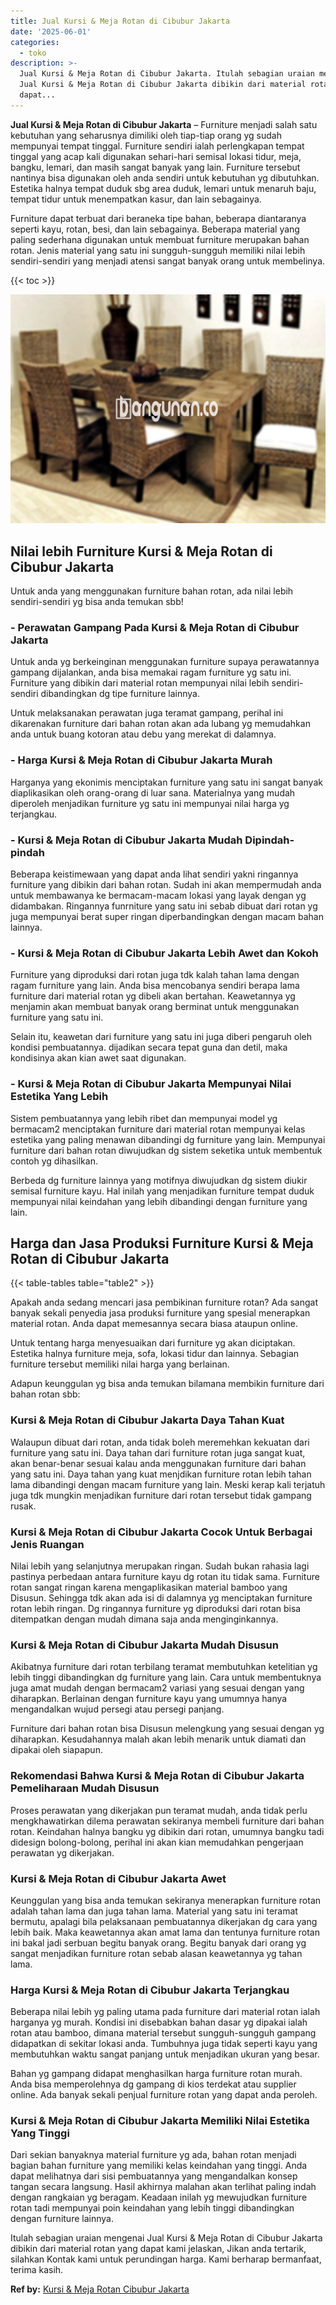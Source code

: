 ```yaml
---
title: Jual Kursi & Meja Rotan di Cibubur Jakarta
date: '2025-06-01'
categories:
  - toko
description: >-
  Jual Kursi & Meja Rotan di Cibubur Jakarta. Itulah sebagian uraian mengenai
  Jual Kursi & Meja Rotan di Cibubur Jakarta dibikin dari material rotan yang
  dapat...
---
```


**Jual Kursi & Meja Rotan di Cibubur Jakarta** – Furniture menjadi salah satu kebutuhan yang seharusnya dimiliki oleh tiap-tiap orang yg sudah mempunyai tempat tinggal. Furniture sendiri ialah perlengkapan tempat tinggal yang acap kali digunakan sehari-hari semisal lokasi tidur, meja, bangku, lemari, dan masih sangat banyak yang lain. Furniture tersebut nantinya bisa digunakan oleh anda sendiri untuk kebutuhan yg dibutuhkan. Estetika halnya tempat duduk sbg area duduk, lemari untuk menaruh baju, tempat tidur untuk menempatkan kasur, dan lain sebagainya.

Furniture dapat terbuat dari beraneka tipe bahan, beberapa diantaranya seperti kayu, rotan, besi, dan lain sebagainya. Beberapa material yang paling sederhana digunakan untuk membuat furniture merupakan bahan rotan. Jenis material yang satu ini sungguh-sungguh memiliki nilai lebih sendiri-sendiri yang menjadi atensi sangat banyak orang untuk membelinya.

{{< toc >}}

![Jual Kursi & Meja Rotan di Cibubur Jakarta](/images/kursi-meja-rotan-murah16.png)

## Nilai lebih Furniture Kursi & Meja Rotan di Cibubur Jakarta

Untuk anda yang menggunakan furniture bahan rotan, ada nilai lebih sendiri-sendiri yg bisa anda temukan sbb!

### \- Perawatan Gampang Pada Kursi & Meja Rotan di Cibubur Jakarta

Untuk anda yg berkeinginan menggunakan furniture supaya perawatannya gampang dijalankan, anda bisa memakai ragam furniture yg satu ini. Furniture yang dibikin dari material rotan mempunyai nilai lebih sendiri-sendiri dibandingkan dg tipe furniture lainnya.

Untuk melaksanakan perawatan juga teramat gampang, perihal ini dikarenakan furniture dari bahan rotan akan ada lubang yg memudahkan anda untuk buang kotoran atau debu yang merekat di dalamnya.

### \- Harga Kursi & Meja Rotan di Cibubur Jakarta Murah

Harganya yang ekonimis menciptakan furniture yang satu ini sangat banyak diaplikasikan oleh orang-orang di luar sana. Materialnya yang mudah diperoleh menjadikan furniture yg satu ini mempunyai nilai harga yg terjangkau.

### \- Kursi & Meja Rotan di Cibubur Jakarta Mudah Dipindah-pindah

Beberapa keistimewaan yang dapat anda lihat sendiri yakni ringannya furniture yang dibikin dari bahan rotan. Sudah ini akan mempermudah anda untuk membawanya ke bermacam-macam lokasi yang layak dengan yg didambakan. Ringannya funrniture yang satu ini sebab dibuat dari rotan yg juga mempunyai berat super ringan diperbandingkan dengan macam bahan lainnya.

### \- Kursi & Meja Rotan di Cibubur Jakarta Lebih Awet dan Kokoh

Furniture yang diproduksi dari rotan juga tdk kalah tahan lama dengan ragam furniture yang lain. Anda bisa mencobanya sendiri berapa lama furniture dari material rotan yg dibeli akan bertahan. Keawetannya yg menjamin akan membuat banyak orang berminat untuk menggunakan furniture yang satu ini.

Selain itu, keawetan dari furniture yang satu ini juga diberi pengaruh oleh kondisi pembuatannya. dijadikan secara tepat guna dan detil, maka kondisinya akan kian awet saat digunakan.

### \- Kursi & Meja Rotan di Cibubur Jakarta Mempunyai Nilai Estetika Yang Lebih

Sistem pembuatannya yang lebih ribet dan mempunyai model yg bermacam2 menciptakan furniture dari material rotan mempunyai kelas estetika yang paling menawan dibandingi dg furniture yang lain. Mempunyai furniture dari bahan rotan diwujudkan dg sistem seketika untuk membentuk contoh yg dihasilkan.

Berbeda dg furniture lainnya yang motifnya diwujudkan dg sistem diukir semisal furniture kayu. Hal inilah yang menjadikan furniture tempat duduk mempunyai nilai keindahan yang lebih dibandingi dengan furniture yang lain.

## Harga dan Jasa Produksi Furniture Kursi & Meja Rotan di Cibubur Jakarta

{{< table-tables table="table2" >}}

Apakah anda sedang mencari jasa pembikinan furniture rotan? Ada sangat banyak sekali penyedia jasa produksi furniture yang spesial menerapkan material rotan. Anda dapat memesannya secara biasa ataupun online.

Untuk tentang harga menyesuaikan dari furniture yg akan diciptakan. Estetika halnya furniture meja, sofa, lokasi tidur dan lainnya. Sebagian furniture tersebut memiliki nilai harga yang berlainan.

Adapun keunggulan yg bisa anda temukan bilamana membikin furniture dari bahan rotan sbb:

### Kursi & Meja Rotan di Cibubur Jakarta Daya Tahan Kuat

Walaupun dibuat dari rotan, anda tidak boleh meremehkan kekuatan dari furniture yang satu ini. Daya tahan dari furniture rotan juga sangat kuat, akan benar-benar sesuai kalau anda menggunakan furniture dari bahan yang satu ini. Daya tahan yang kuat menjdikan furniture rotan lebih tahan lama dibandingi dengan macam furniture yang lain. Meski kerap kali terjatuh juga tdk mungkin menjadikan furniture dari rotan tersebut tidak gampang rusak.

### Kursi & Meja Rotan di Cibubur Jakarta Cocok Untuk Berbagai Jenis Ruangan

Nilai lebih yang selanjutnya merupakan ringan. Sudah bukan rahasia lagi pastinya perbedaan antara furniture kayu dg rotan itu tidak sama. Furniture rotan sangat ringan karena mengaplikasikan material bamboo yang Disusun. Sehingga tdk akan ada isi di dalamnya yg menciptakan furniture rotan lebih ringan. Dg ringannya furniture yg diproduksi dari rotan bisa ditempatkan dengan mudah dimana saja anda menginginkannya.

### Kursi & Meja Rotan di Cibubur Jakarta Mudah Disusun

Akibatnya furniture dari rotan terbilang teramat membutuhkan ketelitian yg lebih tinggi dibandingkan dg furniture yang lain. Cara untuk membentuknya juga amat mudah dengan bermacam2 variasi yang sesuai dengan yang diharapkan. Berlainan dengan furniture kayu yang umumnya hanya mengandalkan wujud persegi atau persegi panjang.

Furniture dari bahan rotan bisa Disusun melengkung yang sesuai dengan yg diharapkan. Kesudahannya malah akan lebih menarik untuk diamati dan dipakai oleh siapapun.

### Rekomendasi Bahwa Kursi & Meja Rotan di Cibubur Jakarta Pemeliharaan Mudah Disusun

Proses perawatan yang dikerjakan pun teramat mudah, anda tidak perlu mengkhawatirkan dilema perawatan sekiranya membeli furniture dari bahan rotan. Keindahan halnya bangku yg dibikin dari rotan, umumnya bangku tadi didesign bolong-bolong, perihal ini akan kian memudahkan pengerjaan perawatan yg dikerjakan.

### Kursi & Meja Rotan di Cibubur Jakarta Awet

Keunggulan yang bisa anda temukan sekiranya menerapkan furniture rotan adalah tahan lama dan juga tahan lama. Material yang satu ini teramat bermutu, apalagi bila pelaksanaan pembuatannya dikerjakan dg cara yang lebih baik. Maka keawetannya akan amat lama dan tentunya furniture rotan ini bakal jadi serbuan begitu banyak orang. Begitu banyak dari orang yg sangat menjadikan furniture rotan sebab alasan keawetannya yg tahan lama.

### Harga Kursi & Meja Rotan di Cibubur Jakarta Terjangkau

Beberapa nilai lebih yg paling utama pada furniture dari material rotan ialah harganya yg murah. Kondisi ini disebabkan bahan dasar yg dipakai ialah rotan atau bamboo, dimana material tersebut sungguh-sungguh gampang didapatkan di sekitar lokasi anda. Tumbuhnya juga tidak seperti kayu yang membutuhkan waktu sangat panjang untuk menjadikan ukuran yang besar.

Bahan yg gampang didapat menghasilkan harga furniture rotan murah. Anda bisa memperolehnya dg gampang di kios terdekat atau supplier online. Ada banyak sekali penjual furniture rotan yang dapat anda peroleh.

### Kursi & Meja Rotan di Cibubur Jakarta Memiliki Nilai Estetika Yang Tinggi

Dari sekian banyaknya material furniture yg ada, bahan rotan menjadi bagian bahan furniture yang memiliki kelas keindahan yang tinggi. Anda dapat melihatnya dari sisi pembuatannya yang mengandalkan konsep tangan secara langsung. Hasil akhirnya malahan akan terlihat paling indah dengan rangkaian yg beragam. Keadaan inilah yg mewujudkan furniture rotan tadi mempunyai poin keindahan yang lebih tinggi dibandingkan dengan furniture lainnya.

Itulah sebagian uraian mengenai Jual Kursi & Meja Rotan di Cibubur Jakarta dibikin dari material rotan yang dapat kami jelaskan, Jikan anda tertarik, silahkan Kontak kami untuk perundingan harga. Kami berharap bermanfaat, terima kasih.

**Ref by:** [Kursi & Meja Rotan Cibubur Jakarta](https://id.wikipedia.org/wiki/Kursi)
